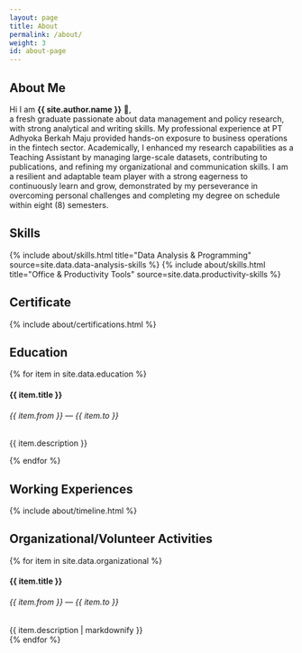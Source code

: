 ```yaml
---
layout: page
title: About
permalink: /about/
weight: 3
id: about-page
---
```


## **About Me**

Hi I am **{{ site.author.name }}** :wave:,<br>
a fresh graduate passionate about data management and policy research, with strong analytical and writing skills. My professional experience at PT Adhyoka Berkah Maju provided hands-on exposure to business operations in the fintech sector. Academically, I enhanced my research capabilities as a Teaching Assistant by managing large-scale datasets, contributing to publications, and refining my organizational and communication skills. I am a resilient and adaptable team player with a strong eagerness to continuously learn and grow, demonstrated by my perseverance in overcoming personal challenges and completing my degree on schedule within eight (8) semesters.

 

## **Skills**
<div class="row">
{% include about/skills.html title="Data Analysis & Programming" source=site.data.data-analysis-skills %}
{% include about/skills.html title="Office & Productivity Tools" source=site.data.productivity-skills %}
</div>

## **Certificate**
{% include about/certifications.html %}

## **Education**
<div class="row mt-4">
  <div class="col">
    <div class="timeline-body bg-themed">
      {% for item in site.data.education %}
        <div class="timeline-item">
          <div class="content">
            <h4>{{ item.title }}</h4>
            <h6 class="date">{{ item.from }} — {{ item.to }}</h6>
            <p>{{ item.description }}</p>
          </div>
        </div>
      {% endfor %}
    </div>
  </div>
</div>

## **Working Experiences**
<div class="row mt-4">
{% include about/timeline.html %}
</div>

## **Organizational/Volunteer Activities**
<div class="row mt-4">
  <div class="col">
    <div class="timeline-body bg-themed">
      {% for item in site.data.organizational %}
        <div class="timeline-item">
          <div class="content">
            <h4>{{ item.title }}</h4>
            <h6 class="date">{{ item.from }} — {{ item.to }}</h6>
            <div>{{ item.description | markdownify }}</div>
          </div>
        </div>
      {% endfor %}
    </div>
  </div>
</div>